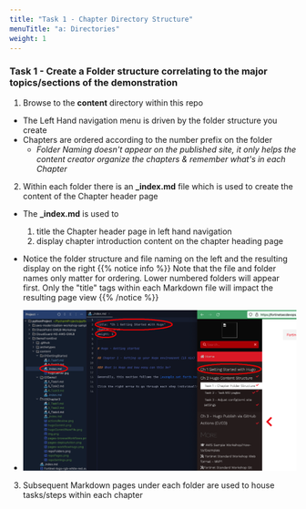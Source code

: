 ```yaml
---
title: "Task 1 - Chapter Directory Structure"
menuTitle: "a: Directories"
weight: 1
---
```


### Task 1 - Create a Folder structure correlating to the major topics/sections of the demonstration

1. Browse to the **content** directory within this repo
  * The Left Hand navigation menu is driven by the folder structure you create
  * Chapters are ordered according to the number prefix on the folder
    * _Folder Naming doesn't appear on the published site, it only helps the content creator organize the chapters & remember what's in each Chapter_

2. Within each folder there is an **_index.md** file which is used to create the content of the Chapter header page
  * The **_index.md** is used to
    1. title the Chapter header page in left hand navigation
    2. display chapter introduction content on the chapter heading page
  * Notice the folder structure and file naming on the left and the resulting display on the right
  {{% notice info %}} Note that the file and folder names only matter for ordering.  Lower numbered folders will appear first.  Only the "title" tags within each Markdown file will impact the resulting page view {{% /notice %}}

  * ![chapterIndex](chapterIndex.png)

3. Subsequent Markdown pages under each folder are used to house tasks/steps within each chapter
  